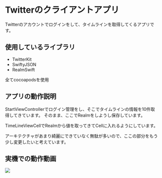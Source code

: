 # Twitterのクライアントアプリ

Twitterのアカウントでログインをして、タイムラインを取得してくるアプリです。

## 使用しているライブラリ
- TwitterKit
- SwiftyJSON
- RealmSwift

全てcocoapodsを使用

## アプリの動作説明
StartViewControllerでログイン管理をし、そこでタイムラインの情報を10件取得してきています。
そのまま、ここでRealmをしようし保存しています。

TimeLineViewCellでRealmから値を取ってきてCellに入れるようにしています。

アーキテクチャがあまり綺麗にできていなく無駄が多いので、ここの部分をもう少し変更したいと考えています。

## 実機での動作動画
![](https://media.giphy.com/media/kPIeuTEeQbM9uULrr8/giphy.gif)
